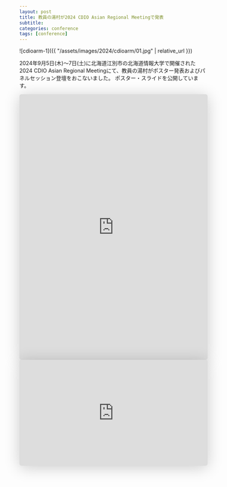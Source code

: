 ```yaml
---
layout: post
title: 教員の湯村が2024 CDIO Asian Regional Meetingで発表
subtitle: 
categories: conference
tags: [conference]
---
```

![cdioarm-1]({{ "/assets/images/2024/cdioarm/01.jpg" | relative_url }})

2024年9月5日(木)〜7日(土)に北海道江別市の北海道情報大学で開催された2024 CDIO Asian Regional Meetingにて、教員の湯村がポスター発表およびパネルセッション登壇をおこないました。
ポスター・スライドを公開しています。

<iframe class="speakerdeck-iframe" frameborder="0" src="https://speakerdeck.com/player/868a964102e74bd8bdbff3752f8c6e92" title="Practices of Research and Education using Digital Fabrication Technologies" allowfullscreen="true" style="border: 0px; background: padding-box padding-box rgba(0, 0, 0, 0.1); margin: 0px; padding: 0px; border-radius: 6px; box-shadow: rgba(0, 0, 0, 0.2) 0px 5px 40px; width: 100%; height: auto; aspect-ratio: 560 / 791;" data-ratio="0.7079646017699115"></iframe>

<iframe class="speakerdeck-iframe" frameborder="0" src="https://speakerdeck.com/player/f3d203b172384e6bbc7cd50dd2ab5e51" title="Utilization of Fabrication Technology for Prototyping and Creation" allowfullscreen="true" style="border: 0px; background: padding-box padding-box rgba(0, 0, 0, 0.1); margin: 0px; padding: 0px; border-radius: 6px; box-shadow: rgba(0, 0, 0, 0.2) 0px 5px 40px; width: 100%; height: auto; aspect-ratio: 560 / 315;" data-ratio="1.7777777777777777"></iframe>

